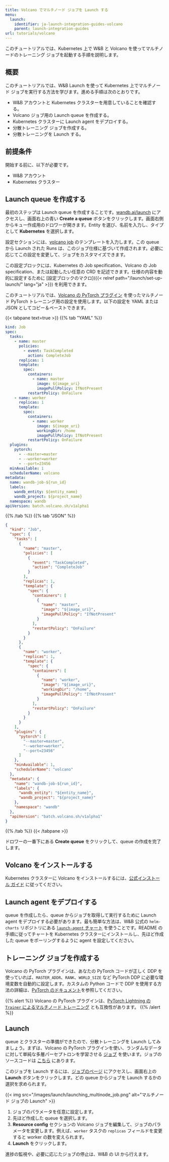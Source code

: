 ```yaml
---
title: Volcano でマルチノード ジョブを Launch する
menu:
  launch:
    identifier: ja-launch-integration-guides-volcano
    parent: launch-integration-guides
url: tutorials/volcano
---
```


このチュートリアルでは、Kubernetes 上で W&B と Volcano を使ってマルチノードのトレーニング ジョブを起動する手順を説明します。

## 概要

このチュートリアルでは、W&B Launch を使って Kubernetes 上でマルチノード ジョブを実行する方法を学びます。進める手順は次のとおりです。

- W&B アカウントと Kubernetes クラスターを用意していることを確認する。
- Volcano ジョブ用の Launch queue を作成する。
- Kubernetes クラスターに Launch agent をデプロイする。
- 分散トレーニング ジョブを作成する。
- 分散トレーニングを Launch する。

## 前提条件

開始する前に、以下が必要です。

- W&B アカウント
- Kubernetes クラスター

## Launch queue を作成する

最初のステップは Launch queue を作成することです。[wandb.ai/launch](https://wandb.ai/launch) にアクセスし、画面右上の青い **Create a queue** ボタンをクリックします。画面右側からキュー作成用のドロワーが開きます。Entity を選び、名前を入力し、タイプとして **Kubernetes** を選択します。

設定セクションには、[volcano job](https://volcano.sh/en/docs/vcjob/) のテンプレートを入力します。この queue から Launch された Runs は、このジョブ仕様に基づいて作成されます。必要に応じてこの設定を変更して、ジョブをカスタマイズできます。

この設定ブロックには、Kubernetes の Job specification、Volcano の Job specification、または起動したい任意の CRD を記述できます。仕様の内容を動的に設定するために [設定ブロックのマクロ]({{< relref path="/launch/set-up-launch/" lang="ja" >}}) を利用できます。

このチュートリアルでは、[Volcano の PyTorch プラグイン](https://github.com/volcano-sh/volcano/blob/master/docs/user-guide/how_to_use_pytorch_plugin.md) を使ったマルチノード PyTorch トレーニング用の設定を使用します。以下の設定を YAML または JSON としてコピー＆ペーストできます。

{{< tabpane text=true >}}
{{% tab "YAML" %}}
```yaml
kind: Job
spec:
  tasks:
    - name: master
      policies:
        - event: TaskCompleted
          action: CompleteJob
      replicas: 1
      template:
        spec:
          containers:
            - name: master
              image: ${image_uri}
              imagePullPolicy: IfNotPresent
          restartPolicy: OnFailure
    - name: worker
      replicas: 1
      template:
        spec:
          containers:
            - name: worker
              image: ${image_uri}
              workingDir: /home
              imagePullPolicy: IfNotPresent
          restartPolicy: OnFailure
  plugins:
    pytorch:
      - --master=master
      - --worker=worker
      - --port=23456
  minAvailable: 1
  schedulerName: volcano
metadata:
  name: wandb-job-${run_id}
  labels:
    wandb_entity: ${entity_name}
    wandb_project: ${project_name}
  namespace: wandb
apiVersion: batch.volcano.sh/v1alpha1
```
{{% /tab %}}
{{% tab "JSON" %}}
```json
{
  "kind": "Job",
  "spec": {
    "tasks": [
      {
        "name": "master",
        "policies": [
          {
            "event": "TaskCompleted",
            "action": "CompleteJob"
          }
        ],
        "replicas": 1,
        "template": {
          "spec": {
            "containers": [
              {
                "name": "master",
                "image": "${image_uri}",
                "imagePullPolicy": "IfNotPresent"
              }
            ],
            "restartPolicy": "OnFailure"
          }
        }
      },
      {
        "name": "worker",
        "replicas": 1,
        "template": {
          "spec": {
            "containers": [
              {
                "name": "worker",
                "image": "${image_uri}",
                "workingDir": "/home",
                "imagePullPolicy": "IfNotPresent"
              }
            ],
            "restartPolicy": "OnFailure"
          }
        }
      }
    ],
    "plugins": {
      "pytorch": [
        "--master=master",
        "--worker=worker",
        "--port=23456"
      ]
    },
    "minAvailable": 1,
    "schedulerName": "volcano"
  },
  "metadata": {
    "name": "wandb-job-${run_id}",
    "labels": {
      "wandb_entity": "${entity_name}",
      "wandb_project": "${project_name}"
    },
    "namespace": "wandb"
  },
  "apiVersion": "batch.volcano.sh/v1alpha1"
}
```
{{% /tab %}}
{{< /tabpane >}}

ドロワーの一番下にある **Create queue** をクリックして、queue の作成を完了します。

## Volcano をインストールする

Kubernetes クラスターに Volcano をインストールするには、[公式インストール ガイド](https://volcano.sh/en/docs/installation/) に従ってください。

## Launch agent をデプロイする

queue を作成したら、queue からジョブを取得して実行するために Launch agent をデプロイする必要があります。最も簡単な方法は、W&B 公式の `helm-charts` リポジトリにある [`launch-agent` チャート](https://github.com/wandb/helm-charts/tree/main/charts/launch-agent) を使うことです。README の手順に従ってチャートを Kubernetes クラスターにインストールし、先ほど作成した queue をポーリングするように agent を設定してください。

## トレーニング ジョブを作成する

Volcano の PyTorch プラグインは、あなたの PyTorch コードが正しく DDP を使っていれば、`MASTER_ADDR`、`RANK`、`WORLD_SIZE` など PyTorch DDP に必要な環境変数を自動的に設定します。カスタムの Python コードで DDP を使用する方法の詳細は、[PyTorch のドキュメント](https://pytorch.org/tutorials/intermediate/ddp_tutorial.html)を参照してください。

{{% alert %}}
Volcano の PyTorch プラグインは、[PyTorch Lightning の `Trainer` によるマルチノード トレーニング](https://lightning.ai/docs/pytorch/stable/common/trainer.html#num-nodes) とも互換性があります。
{{% /alert %}}

## Launch

queue とクラスターの準備ができたので、分散トレーニングを Launch してみましょう。まずは、Volcano の PyTorch プラグインを使い、ランダムなデータに対して単純な多層パーセプトロンを学習させる [ジョブ](https://wandb.ai/wandb/multinodetest/jobs/QXJ0aWZhY3RDb2xsZWN0aW9uOjc3MDcwNTg1/runs/latest) を使います。ジョブのソースコードは [こちら](https://github.com/wandb/launch-jobs/tree/main/jobs/distributed_test) にあります。

このジョブを Launch するには、[ジョブのページ](https://wandb.ai/wandb/multinodetest/jobs/QXJ0aWZhY3RDb2xsZWN0aW9uOjc3MDcwNTg1/runs/latest) にアクセスし、画面右上の **Launch** ボタンをクリックします。どの queue からジョブを Launch するかの選択を求められます。

{{< img src="/images/launch/launching_multinode_job.png" alt="マルチノード ジョブの Launch" >}}

1. ジョブのパラメータを任意に設定します。
2. 先ほど作成した queue を選択します。
3. **Resource config** セクションの Volcano ジョブを編集して、ジョブのパラメータを変更します。例えば、`worker` タスクの `replicas` フィールドを変更すると worker の数を変えられます。
4. **Launch** をクリックします。

進捗の監視や、必要に応じたジョブの停止は、W&B の UI から行えます。